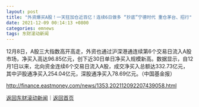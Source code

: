 ```yaml
---
layout: post
title: "外资爆买A股！一天狂加仓近百亿！连续6日做多 “抄底”宁德时代 重仓茅台、招行"
date: 2021-12-09 00:14:13 +0800
categories: emnews
tags: 东财滚动新闻
---
```


12月8日，A股三大指数高开高走，外资也通过沪深港通连续第6个交易日流入A股市场，净买入高达96.85亿元，创下近30日单日净买入规模新高。数据显示，自12月1日以来，北向资金连续6个交易日流入A股，成交净买入总额达332.73亿元，其中沪股通净买入254.04亿元，深股通净买入78.69亿元。（中国基金报）

<http://finance.eastmoney.com/news/1353,202112092207439058.html>

[返回东财滚动新闻](//finews.withounder.com/emnews/)｜[返回首页](//finews.withounder.com/)